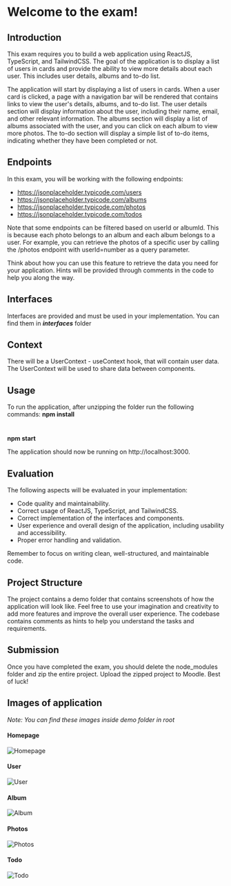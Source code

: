 # Welcome to the exam!

## Introduction

This exam requires you to build a web application using ReactJS, TypeScript, and TailwindCSS. The goal of the application is to display a list of users in cards and provide the ability to view more details about each user. This includes user details, albums and to-do list.

The application will start by displaying a list of users in cards. When a user card is clicked, a page with a navigation bar will be rendered that contains links to view the user's details, albums, and to-do list. The user details section will display information about the user, including their name, email, and other relevant information. The albums section will display a list of albums associated with the user, and you can click on each album to view more photos. The to-do section will display a simple list of to-do items, indicating whether they have been completed or not.


## Endpoints

In this exam, you will be working with the following endpoints:
- https://jsonplaceholder.typicode.com/users
- https://jsonplaceholder.typicode.com/albums
- https://jsonplaceholder.typicode.com/photos
- https://jsonplaceholder.typicode.com/todos

Note that some endpoints can be filtered based on userId or albumId. This is because each photo belongs to an album and each album belongs to a user. For example, you can retrieve the photos of a specific user by calling the /photos endpoint with userId=number as a query parameter.

Think about how you can use this feature to retrieve the data you need for your application. Hints will be provided through comments in the code to help you along the way.


## Interfaces

Interfaces are provided and must be used in your implementation.
You can find them in ***interfaces*** folder


## Context

There will be a UserContext - useContext hook, that will contain user data. The UserContext will be used to share data between components.

## Usage

To run the application, after unzipping the folder run the following commands:
**npm install**
#
**npm start**

The application should now be running on http://localhost:3000.

## Evaluation

The following aspects will be evaluated in your implementation:

- Code quality and maintainability.
- Correct usage of ReactJS, TypeScript, and TailwindCSS.
- Correct implementation of the interfaces and components.
- User experience and overall design of the application, including usability and accessibility.
- Proper error handling and validation.

Remember to focus on writing clean, well-structured, and maintainable code.

## Project Structure

The project contains a demo folder that contains screenshots of how the application will look like. Feel free to use your imagination and creativity to add more features and improve the overall user experience. The codebase contains comments as hints to help you understand the tasks and requirements.

## Submission

Once you have completed the exam, you should delete the node_modules folder and zip the entire project. Upload the zipped project to Moodle.
Best of luck!

## Images of application

*Note: You can find these images inside demo folder in root*

#### Homepage
![Homepage](/images/Homepage.png)
#### User
![User](/images/User.png)
#### Album
![Album](/images/Albums.png)
#### Photos
![Photos](/images/Photos.png)
#### Todo
![Todo](/images/Todos.png)

